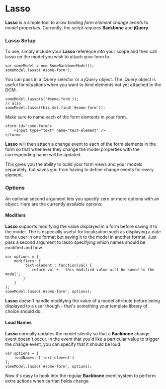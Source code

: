 # Lasso
**Lasso** is a simple tool to allow binding *form element change events*
to *model properties*.  Currently, the script requires **Backbone** and
**jQuery**.

### Lasso Setup
To use, simply include your **Lasso** reference into your scope and then call
lasso on the model you wish to attach your form to.

    var someModel = new SomeBackboneModel();
    someModel.lasso('#some-form');

You can pass in a jQuery selector or a jQuery object. The jQuery object is
useful for situations when you want to bind elements not yet attached to the
DOM.

    someModel.lasso($('#some-form'));
    // also
    someModel.lasso(this.$el.find('#some-form'));

Make sure to name each of the form elements in your form.

    <form id="some-form">
        <input type="text" name="text-element" />
    </form>

**Lasso** will then attach a change event to each of the form elements in the
form so that whenever they change the model properties with the corresponding
name will be updated.

This gives you the ability to build your form views and your models separately,
but saves you from having to define change events for every element.

### Options
An optional second argument lets you specify zero or more options with an
object. Here are the currently available options:

#### Modifiers
**Lasso** supports modifying the value displayed in a form before saving it to
the model. The is especially useful for localization such as displaying a date
to the user in one format but saving it to the model in another format. Just
pass a second argument to lasso specifying which names should be modified and
how.

    var options = {
        modifiers: {
            'text-element': function(val) {
                return val + ' this modified value will be saved to the model';
            }
        }
    };
    someModel.lasso('#some-form', options);

**Lasso** doesn't handle modifying the value of a model attribute before being
displayed to a user though - that's something your template library of choice
should do.

#### Loud Names
**Lasso** normally updates the model silently so that a **Backbone** change
event doesn't occur. In the event that you'd like a particular value to trigger
the change event, you can specify that it should be loud.

    var options = {
        loudNames: ['text-element']
    };
    someModel.lasso('#some-form', options);

Now it's easy to hook into the regular **Backbone** event system to perform
extra actions when certian fields change.
